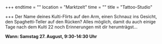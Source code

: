 +++
endtime = ""
location = "Marktzelt"
time = ""
title = "Tattoo-Studio"

+++
Der Name deines Kulti-Flirts auf den Arm, einen Schnauz ins Gesicht, den Spaghetti-Teller auf den Rücken? Alles möglich, damit du auch einige Tage nach dem Kulti 22 noch Erinnerungen mit dir herumträgst...

**Wann: Samstag 27. August, 9:30-14:30 Uhr**